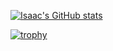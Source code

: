[![Isaac's GitHub stats](https://github-readme-stats.vercel.app/api?username=isaaclepes&show_icons=true&theme=algolia)](https://github.com/anuraghazra/github-readme-stats)

[![trophy](https://github-profile-trophy.vercel.app/?username=isaaclepes&theme=algolia)](https://github.com/ryo-ma/github-profile-trophy)
